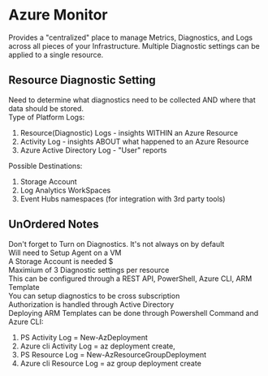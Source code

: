 # Azure Monitor
Provides a "centralized" place to manage Metrics, Diagnostics, and Logs across all pieces of your Infrastructure.  Multiple Diagnostic settings can be applied to a single resource.  

## Resource Diagnostic Setting
Need to determine what diagnostics need to be collected AND where that data should be stored.  
Type of Platform Logs:  
1) Resource(Diagnostic) Logs - insights WITHIN an Azure Resource  
2) Activity Log - insights ABOUT what happened to an Azure Resource  
3) Azure Active Directory Log - "User" reports  

Possible Destinations:  
1) Storage Account
2) Log Analytics WorkSpaces
3) Event Hubs namespaces (for integration with 3rd party tools)  

## UnOrdered Notes
Don't forget to Turn on Diagnostics.  It's not always on by default  
Will need to Setup Agent on a VM  
A Storage Account is needed $  
Maximium of 3 Diagnostic settings per resource  
This can be configured through a REST API, PowerShell, Azure CLI, ARM Template  
You can setup diagnostics to be cross subscription  
Authorization is handled through Active Directory  
Deploying ARM Templates can be done through Powershell Command and Azure CLI:  
1) PS Activity Log = New-AzDeployment
2) Azure cli Activity Log = az deployment create,
3) PS Resource Log = New-AzResourceGroupDeployment
4) Azure cli Resource Log = az group deployment create  






